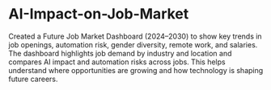 # AI-Impact-on-Job-Market

Created a Future Job Market Dashboard (2024–2030) to show key trends in job openings, automation risk, gender diversity, remote work, and salaries. The dashboard highlights job demand by industry and location and compares AI impact and automation risks across jobs. This helps understand where opportunities are growing and how technology is shaping future careers.
